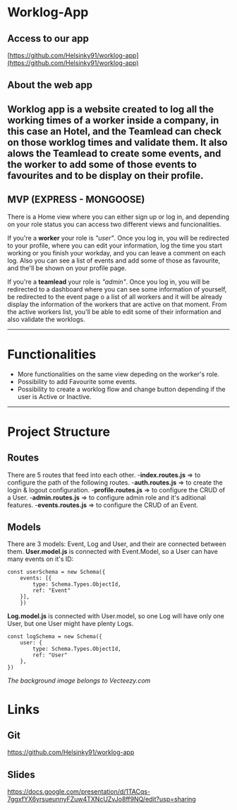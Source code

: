 # Worklog-App


## Access to our app
[https://github.com/Helsinky91/worklog-app](https://github.com/Helsinky91/worklog-app)

## About the web app
Worklog app is a website created to log all the working times of a worker inside a company, in this case an Hotel, and the Teamlead can check on those worklog times and validate them.
It also alows the Teamlead to create some events, and the worker to add some of those events to favourites and to be display on their profile.
---
## MVP (EXPRESS - MONGOOSE)
There is a Home view where you can either sign up or log in, and depending on your role status you can access two different views and funcionalities.

If you're a **worker** your role is *"user"*. Once you log in, you will be redirected to your profile, where you can edit your information, log the time you start working or you finish your workday, and you can leave a comment on each log. 
Also you can see a list of events and add some of those as favourite, and the'll be shown on your profile page.

If you're a **teamlead** your role is *"admin"*. Once you log in, you will be redirected to a dashboard where you can see some information of yourself, be redirected to the event page o a list of all workers and it will be already display the information of the workers that are active on that moment.
From the active workers list, you'll be able to edit some of their information and also validate the worklogs.

---
# Functionalities
- More functionalities on the same view depeding on the worker's role.
- Possibility to add Favourite some events.
- Possibility to create a worklog flow and change button depending if the user is Active or Inactive.

---
# Project Structure

## Routes
There are 5 routes that feed into each other. 
-**index.routes.js** => to configure the path of the following routes.
-**auth.routes.js** => to create the login & logout configuration.
-**profile.routes.js** => to configure the CRUD of a User.
-**admin.routes.js** => to configure admin role and it's aditional features.
-**events.routes.js** => to configure the CRUD of an Event.


## Models
There are 3 models: Event, Log and User, and their are connected between them.
**User.model.js** is connected with Event.Model, so a User can have many events on it's ID:

```
const userSchema = new Schema({
    events: [{
        type: Schema.Types.ObjectId, 
        ref: "Event"
    }],  
    }) 
```

**Log.model.js** is connected with User.model, so one Log will have only one User, but one User might have plenty Logs.
```
const logSchema = new Schema({
    user: {
        type: Schema.Types.ObjectId,  
        ref: "User"
    },
})
```

*The background image belongs to Vecteezy.com*

# Links
## Git
https://github.com/Helsinky91/worklog-app

## Slides
https://docs.google.com/presentation/d/1TACqs-7ggxfYX6yrsueunnyFZuw4TXNcUZvJo8ff9NQ/edit?usp=sharing